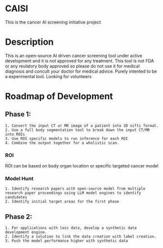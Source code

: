 # CAISI
This is the cancer AI screening initiative project

# Description
This is an open-source AI driven cancer screening tool under active development and it is not approved for any treatment. This tool is not FDA or any reulatory body approved so please do not use it for medical diagnosis and concult your doctor for medical advice. Purely intented to be a experimental tool. Looking for volunteers

# Roadmap of Development
## Phase 1:
    1. Convert the input CT or MR image of a patient into 3D nifti format.
    2. Use a full body segmentation tool to break down the input CT/MR into ROIs
    3. Use ROI specific models to run inference for each ROI
    4. Combine the output together for a wholistic scan.
### ROI
ROI can be based on body organ location or specific targeted cancer model

### Model Hunt
    1. Identify research papers with open-source model from multiple research paper proceedings using LLM model engines to identify candidates
    2. Identify initial target areas for the first phase

## Phase 2:
    1. For applications with less data, develop a synthetic data development engine.
    2. Identify a solution to link the data creation with label creation.
    3. Push the model performance higher with synthetic data